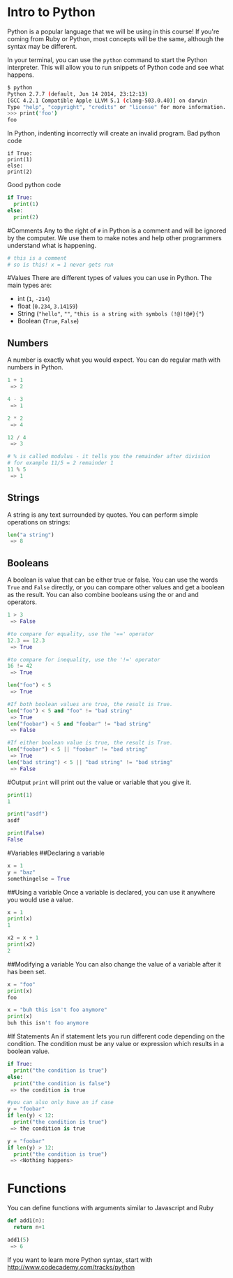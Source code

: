 Intro to Python
===============
Python is a popular language that we will be using in this course! If you're
coming from Ruby or Python, most concepts will be the same, although the syntax
may be different.

In your terminal, you can use the `python` command to start the Python interpreter.
This will allow you to run snippets of Python code and see what happens.
```bash
$ python
Python 2.7.7 (default, Jun 14 2014, 23:12:13) 
[GCC 4.2.1 Compatible Apple LLVM 5.1 (clang-503.0.40)] on darwin
Type "help", "copyright", "credits" or "license" for more information.
>>> print('foo')
foo
```

In Python, indenting incorrectly will create an invalid program.
Bad python code
```
if True:
print(1)
else:
print(2)
```

Good python code
```python
if True:
  print(1)
else:
  print(2)
```

#Comments
Any to the right of `#` in Python is a comment and will be ignored by the computer.
We use them to make notes and help other programmers understand what is happening.
```python
# this is a comment
# so is this! x = 1 never gets run
``` 

#Values
There are different types of values you can use in Python. The main types are:
* int (`1`, `-214`)
* float (`0.234`, `3.14159`)
* String (`"hello"`, `""`, `"this is a string with symbols (!@)!@#}{"`)
* Boolean (`True`, `False`)

## Numbers
A number is exactly what you would expect. You can do regular math with numbers in Python.
```python
1 + 1
 => 2

4 - 3
 => 1

2 * 2
 => 4

12 / 4
 => 3

# % is called modulus - it tells you the remainder after division
# for example 11/5 = 2 remainder 1
11 % 5
 => 1
```

## Strings
A string is any text surrounded by quotes. You can perform simple operations on strings:
```python
len("a string")
 => 8
```

## Booleans
A boolean is value that can be either true or false. You can use the words `True` and `False` directly, or you can compare other values and get a boolean as the result. You can also combine booleans using the or and and operators.
```python
1 > 3
 => False

#to compare for equality, use the '==' operator 
12.3 == 12.3
 => True

#to compare for inequality, use the '!=' operator 
16 != 42
 => True

len("foo") < 5
 => True

#If both boolean values are true, the result is True.
len("foo") < 5 and "foo" != "bad string"
 => True
len("foobar") < 5 and "foobar" != "bad string"
 => False

#If either boolean value is true, the result is True.
len("foobar") < 5 || "foobar" != "bad string"
 => True
len("bad string") < 5 || "bad string" != "bad string"
 => False
```

#Output
`print` will print out the value or variable that you give it.
```python
print(1)
1

print("asdf")
asdf

print(False)
False
```

#Variables
##Declaring a variable

```python
x = 1
y = "baz"
somethingelse = True
```
##Using a variable
Once a variable is declared, you can use it anywhere you would use a value.
```python
x = 1
print(x)
1

x2 = x + 1
print(x2)
2
```

##Modifying a variable
You can also change the value of a variable after it has been set.
```python
x = "foo"
print(x)
foo

x = "buh this isn't foo anymore"
print(x)
buh this isn't foo anymore
```

#If Statements
An if statement lets you run different code depending on the condition. The condition must be any value or expression which results in a boolean value.
```python
if True:
  print("the condition is true")
else:
  print("the condition is false")
 => the condition is true

#you can also only have an if case
y = "foobar"
if len(y) < 12:
  print("the condition is true")
 => the condition is true

y = "foobar"
if len(y) > 12:
  print("the condition is true")
 => <Nothing happens>
```

# Functions
You can define functions with arguments similar to Javascript and Ruby
```python
def add1(n):
  return n+1

add1(5)
 => 6
```

If you want to learn more Python syntax, start with http://www.codecademy.com/tracks/python
